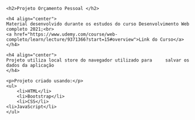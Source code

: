     <h2>Projeto Orçamento Pessoal </h2>

    <h4 align="center">
    Material desenvolvido durante os estudos do curso Desenvolvimento Web completo 2021;<br>
    <a href="https://www.udemy.com/course/web-completo/learn/lecture/9371366?start=15#overview">Link do Curso</a>
    </h4>

    <h4 align="center">
	Projeto utiliza	local store do navegador utilizado para 	salvar os dados da aplicação 
    </h4>

    <p>Projeto criado usando:</p>
    <ul>
        <li>HTML</li>
        <li>Bootstrap</li>
        <li>CSS</li>
	<li>JavaScript</li>
    </ul>

   
